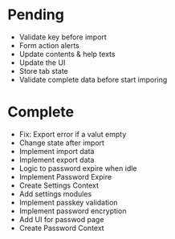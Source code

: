 # Pending
- Validate key before import
- Form action alerts 
- Update contents & help texts
- Update the UI
- Store tab state
- Validate complete data before start imporing

# Complete
- Fix: Export error if a valut empty
- Change state after import
- Implement import data
- Implement export data
- Logic to password expire when idle
- Implement Password Expire
- Create Settings Context
- Add settings modules
- Implement passkey validation
- Implement password encryption
- Add UI for passwod page
- Create Password Context